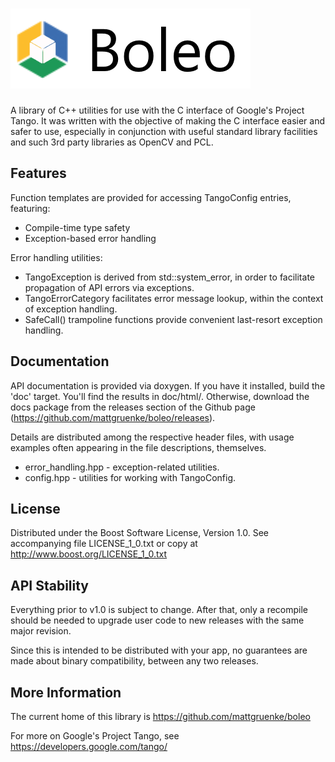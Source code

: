 # ![Boleo](img/Boleo_logo.png)

A library of C++ utilities for use with the C interface of Google's Project
Tango.  It was written with the objective of making the C interface easier and
safer to use, especially in conjunction with useful standard library facilities
and such 3rd party libraries as OpenCV and PCL.


## Features ##

Function templates are provided for accessing TangoConfig entries, featuring:

* Compile-time type safety
* Exception-based error handling


Error handling utilities:

* TangoException is derived from std::system_error, in order to facilitate 
  propagation of API errors via exceptions.
* TangoErrorCategory facilitates error message lookup, within the context of
  exception handling.
* SafeCall() trampoline functions provide convenient last-resort exception
  handling.


## Documentation ##

API documentation is provided via doxygen.  If you have it installed, build the
'doc' target.  You'll find the results in doc/html/.  Otherwise, download the
docs package from the releases section of the Github page
(<https://github.com/mattgruenke/boleo/releases>).

Details are distributed among the respective header files, with usage examples
often appearing in the file descriptions, themselves.

* error_handling.hpp - exception-related utilities.
* config.hpp - utilities for working with TangoConfig.


## License ##

Distributed under the Boost Software License, Version 1.0.
See accompanying file LICENSE_1_0.txt or copy at <http://www.boost.org/LICENSE_1_0.txt>


## API Stability ##

Everything prior to v1.0 is subject to change.  After that, only a recompile
should be needed to upgrade user code to new releases with the same major
revision.

Since this is intended to be distributed with your app, no guarantees are made
about binary compatibility, between any two releases.


## More Information ##

The current home of this library is <https://github.com/mattgruenke/boleo>

For more on Google's Project Tango, see <https://developers.google.com/tango/>

